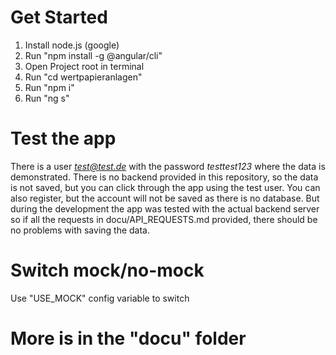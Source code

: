 # Get Started
1) Install node.js (google)
2) Run "npm install -g @angular/cli"
3) Open Project root in terminal
4) Run "cd wertpapieranlagen"
5) Run "npm i"
6) Run "ng s"

# Test the app
There is a user <i>test@test.de</i> with the password <i>testtest123</i> where the data is demonstrated. There is no backend provided in this repository, so the data is not saved, but you can click through the app using the test user. You can also register, but the account will not be saved as there is no database. But during the development the app was tested with the actual backend server so if all the requests in docu/API_REQUESTS.md provided, there should be no problems with saving the data.

# Switch mock/no-mock
Use "USE_MOCK" config variable to switch

# More is in the "docu" folder